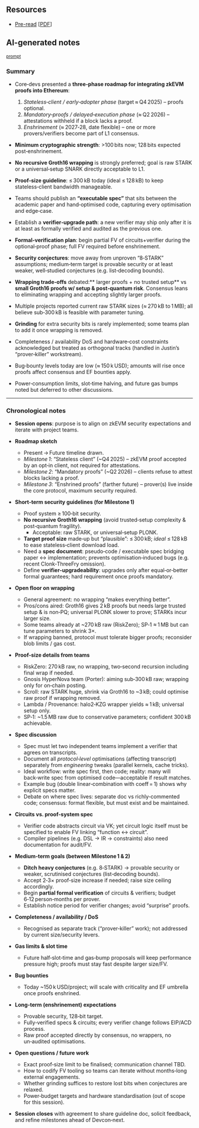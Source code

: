 ## Resources

- [Pre-read](https://notes.ethereum.org/3-V-mUFUSliephNFkhaVyA) [[PDF](Slides-notes/11-Jun_zkEVM-security-preread.pdf)]

## AI-generated notes

<sup>[prompt](Slides-notes/AI-info.md)</sup>

### Summary

* Core‑devs presented a **three‑phase roadmap for integrating zkEVM proofs into Ethereum**:

  1. *Stateless‑client / early‑adopter phase* (target ≈ Q4 2025) – proofs optional.
  2. *Mandatory‑proofs / delayed‑execution phase* (≈ Q2 2026) – attestations withheld if a block lacks a proof.
  3. *Enshrinement* (≈ 2027‑28, date flexible) – one or more provers/verifiers become part of L1 consensus.
* **Minimum cryptographic strength**: >100 bits now; 128 bits expected post‑enshrinement.
* **No recursive Groth16 wrapping** is strongly preferred; goal is raw STARK or a universal‑setup SNARK directly acceptable to L1.
* **Proof‑size guideline**: ≤ 300 kB today (ideal ≤ 128 kB) to keep stateless‑client bandwidth manageable.
* Teams should publish an **“executable spec”** that sits between the academic paper and hand‑optimised code, capturing every optimisation and edge‑case.
* Establish a **verifier‑upgrade path**: a new verifier may ship only after it is at least as formally verified and audited as the previous one.
* **Formal‑verification plan**: begin partial FV of circuits+verifier during the optional‑proof phase; full FV required before enshrinement.
* **Security conjectures**: move away from unproven “8‑STARK” assumptions; medium‑term target is provable security or at least weaker, well‑studied conjectures (e.g. list‑decoding bounds).
* **Wrapping trade‑offs** debated:\*\* larger proofs + no trusted setup\*\* vs **small Groth16 proofs w/ setup & post‑quantum risk**. Consensus leans to eliminating wrapping and accepting slightly larger proofs.
* Multiple projects reported current raw STARK sizes (≈ 270 kB to 1 MB); all believe sub‑300 kB is feasible with parameter tuning.
* **Grinding** for extra security bits is rarely implemented; some teams plan to add it once wrapping is removed.
* Completeness / availability DoS and hardware‑cost constraints acknowledged but treated as orthogonal tracks (handled in Justin’s “prover‑killer” workstream).
* Bug‑bounty levels today are low (≈ 150 k USD); amounts will rise once proofs affect consensus and EF bounties apply.
* Power‑consumption limits, slot‑time halving, and future gas bumps noted but deferred to other discussions.

---

### Chronological notes

* **Session opens**: purpose is to align on zkEVM security expectations and iterate with project teams.
* **Roadmap sketch**

  * Present → Future timeline drawn.
  * *Milestone 1*: “Stateless client” (\~Q4 2025) – zkEVM proof accepted by an opt‑in client, not required for attestations.
  * *Milestone 2*: “Mandatory proofs” (\~Q2 2026) – clients refuse to attest blocks lacking a proof.
  * *Milestone 3*: “Enshrined proofs” (farther future) – prover(s) live inside the core protocol, maximum security required.
* **Short‑term security guidelines (for Milestone 1)**

  * Proof system ≥ 100‑bit security.
  * **No recursive Groth16 wrapping** (avoid trusted‑setup complexity & post‑quantum fragility).
    * Acceptable: raw STARK, or universal‑setup PLONK.
  * **Target proof size** made‑up but “plausible”: ≤ 300 kB; *ideal* ≤ 128 kB to ease stateless‑client download load.
  * Need a **spec document**: pseudo‑code / executable spec bridging paper ↔ implementation; prevents optimisation‑induced bugs (e.g. recent Clonk‑ThreeFry omission).
  * Define **verifier‑upgradeability**: upgrades only after equal‑or‑better formal guarantees; hard requirement once proofs mandatory.
* **Open floor on wrapping**

  * General agreement: no wrapping “makes everything better”.
  * Pros/cons aired: Groth16 gives 2 kB proofs but needs large trusted setup & is non‑PQ; universal PLONK slower to prove; STARKs incur larger size.
  * Some teams already at \~270 kB raw (RiskZero); SP‑1 ≈ 1 MB but can tune parameters to shrink 3×.
  * If wrapping banned, protocol must tolerate bigger proofs; reconsider blob limits / gas cost.
* **Proof‑size details from teams**

  * RiskZero: 270 kB raw, no wrapping, two‑second recursion including final wrap if needed.
  * Gnosis HyperNova team (Porter): aiming sub‑300 kB raw; wrapping only for on‑chain posting.
  * Scroll: raw STARK huge, shrink via Groth16 to \~3 kB; could optimise raw proof if wrapping removed.
  * Lambda / Provenance: halo2‑KZG wrapper yields ≈ 1 kB; universal setup only.
  * SP‑1: \~1.5 MB raw due to conservative parameters; confident 300 kB achievable.
* **Spec discussion**

  * Spec must let two independent teams implement a verifier that agrees on transcripts.
  * Document all *protocol‑level* optimisations (affecting transcript) separately from *engineering* tweaks (parallel kernels, cache tricks).
  * Ideal workflow: write spec first, then code; reality: many will back‑write spec from optimised code—acceptable if result matches.
  * Example bug (double linear‑combination with coeff = 1) shows why explicit specs matter.
  * Debate on where spec lives: separate doc vs richly‑commented code; consensus: format flexible, but must exist and be maintained.
* **Circuits vs. proof‑system spec**

  * Verifier code abstracts circuit via VK; yet circuit logic itself must be specified to enable FV linking “function ↔ circuit”.
  * Compiler pipelines (e.g. DSL → IR → constraints) also need documentation for audit/FV.
* **Medium‑term goals (between Milestone 1 & 2)**

  * **Ditch heavy conjectures** (e.g. 8‑STARK) → provable security or weaker, scrutinised conjectures (list‑decoding bounds).
  * Accept 2‑3× proof‑size increase if needed; raise size ceiling accordingly.
  * Begin **partial formal verification** of circuits & verifiers; budget 6‑12 person‑months per prover.
  * Establish notice period for verifier changes; avoid “surprise” proofs.
* **Completeness / availability / DoS**

  * Recognised as separate track (“prover‑killer” work); not addressed by current size/security levers.
* **Gas limits & slot time**

  * Future half‑slot‑time and gas‑bump proposals will keep performance pressure high; proofs must stay fast despite larger size/FV.
* **Bug bounties**

  * Today \~150 k USD/project; will scale with criticality and EF umbrella once proofs enshrined.
* **Long‑term (enshrinement) expectations**

  * Provable security, 128‑bit target.
  * Fully‑verified specs & circuits; every verifier change follows EIP/ACD process.
  * Raw proof accepted directly by consensus, no wrappers, no un‑audited optimisations.
* **Open questions / future work**

  * Exact proof‑size limit to be finalised; communication channel TBD.
  * How to codify FV tooling so teams can iterate without months‑long external engagements.
  * Whether grinding suffices to restore lost bits when conjectures are relaxed.
  * Power‑budget targets and hardware standardisation (out of scope for this session).
* **Session closes** with agreement to share guideline doc, solicit feedback, and refine milestones ahead of Devcon‑next.